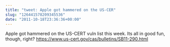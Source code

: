 ```yaml
---
title: "tweet: Apple got hammered on the US-CER"
slug: "126441578209345536"
date: "2011-10-18T23:36:36+00:00"
---
```

Apple got hammered on the US-CERT vuln list this week. Its all in good fun, though, right? https://www.us-cert.gov/cas/bulletins/SB11-290.html